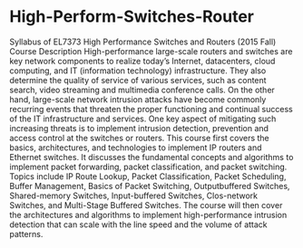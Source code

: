 # High-Perform-Switches-Router
Syllabus of EL7373 High Performance Switches and Routers (2015 Fall)
Course Description
High-performance large-scale routers and switches are key network components to realize
today’s Internet, datacenters, cloud computing, and IT (information technology) infrastructure.
They also determine the quality of service of various services, such as content search, video
streaming and multimedia conference calls. On the other hand, large-scale network intrusion
attacks have become commonly recurring events that threaten the proper functioning and
continual success of the IT infrastructure and services. One key aspect of mitigating such
increasing threats is to implement intrusion detection, prevention and access control at the
switches or routers.
This course first covers the basics, architectures, and technologies to implement IP routers and
Ethernet switches. It discusses the fundamental concepts and algorithms to implement packet
forwarding, packet classification, and packet switching. Topics include IP Route Lookup, Packet
Classification, Packet Scheduling, Buffer Management, Basics of Packet Switching, Outputbuffered
Switches, Shared-memory Switches, Input-buffered Switches, Clos-network Switches,
and Multi-Stage Buffered Switches. The course will then cover the architectures and algorithms
to implement high-performance intrusion detection that can scale with the line speed and the
volume of attack patterns. 

